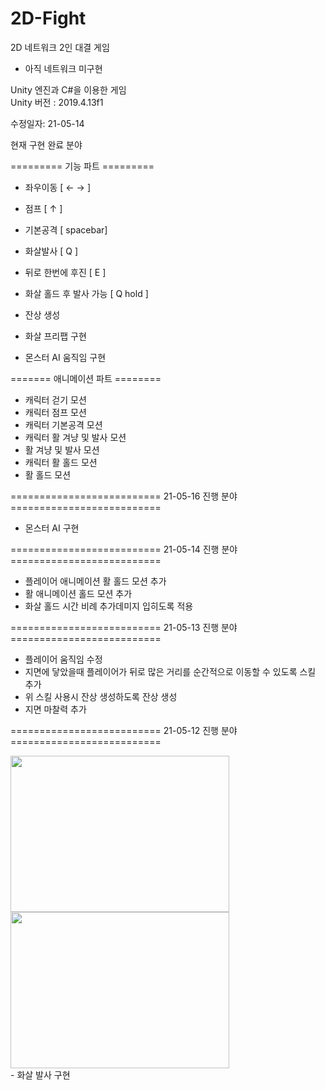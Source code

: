 # 2D-Fight
2D 네트워크 2인 대결 게임
* 아직 네트워크 미구현

Unity 엔진과 C#을 이용한 게임<br>
Unity 버전 : 2019.4.13f1

수정일자: 21-05-14


현재 구현 완료 분야


========= 기능 파트 =========

- 좌우이동 [ ← → ]
- 점프 [ ↑ ]
- 기본공격 [ spacebar]
- 화살발사 [ Q ]
- 뒤로 한번에 후진 [ E ]
- 화살 홀드 후 발사 가능 [ Q hold ]

- 잔상 생성

- 화살 프리팹 구현

- 몬스터 AI 움직임 구현


======= 애니메이션 파트 ========

- 캐릭터 걷기 모션
- 캐릭터 점프 모션
- 캐릭터 기본공격 모션
- 캐릭터 활 겨냥 및 발사 모션
- 활 겨냥 및 발사 모션
- 캐릭터 활 홀드 모션
- 활 홀드 모션

========================== 21-05-16 진행 분야 ==========================

- 몬스터 AI 구현

========================== 21-05-14 진행 분야 ==========================

- 플레이어 애니메이션 활 홀드 모션 추가
- 활 애니메이션 홀드 모션 추가
- 화살 홀드 시간 비례 추가데미지 입히도록 적용


========================== 21-05-13 진행 분야 ==========================

- 플레이어 움직임 수정
- 지면에 닿았을때 플레이어가 뒤로 많은 거리를 순간적으로 이동할 수 있도록 스킬 추가
- 위 스킬 사용시 잔상 생성하도록 잔상 생성
- 지면 마찰력 추가


========================== 21-05-12 진행 분야 ==========================
<div>
<img src="https://user-images.githubusercontent.com/63836325/117990697-5c3ed080-b378-11eb-97bf-db84491b6ea9.PNG" width=350 height=250>
<img src="https://user-images.githubusercontent.com/63836325/117990746-6791fc00-b378-11eb-88ed-012dbb084253.PNG" width=350 height=250>
</div>
- 화살 발사 구현



